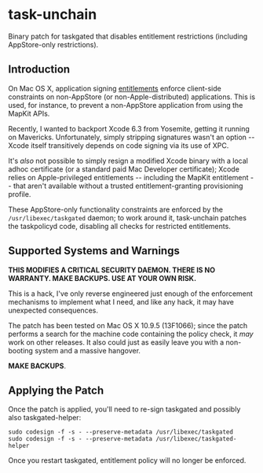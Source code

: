 # task-unchain

Binary patch for taskgated that disables entitlement restrictions (including AppStore-only restrictions).

## Introduction

On Mac OS X, application signing [entitlements](https://developer.apple.com/library/ios/documentation/Miscellaneous/Reference/EntitlementKeyReference/Chapters/AboutEntitlements.html)
enforce client-side constraints on non-AppStore (or non-Apple-distributed) applications. This is used, for instance, to prevent a non-AppStore application from using the
MapKit APIs.

Recently, I wanted to backport Xcode 6.3 from Yosemite, getting it running on Mavericks. Unfortunately, simply stripping
signatures wasn't an option -- Xcode itself transitively depends on code signing via its use of XPC.

It's *also* not possible to simply resign a modified Xcode binary with a local adhoc
certificate (or a standard paid Mac Developer certificate); Xcode relies on Apple-privileged
entitlements -- including the MapKit entitlement -- that aren't available without a trusted
entitlement-granting provisioning profile.

These AppStore-only functionality constraints are enforced by the `/usr/libexec/taskgated` daemon; to
work around it, task-unchain patches the taskpolicyd code, disabling all checks
for restricted entitlements.

## Supported Systems and Warnings

**THIS MODIFIES A CRITICAL SECURITY DAEMON. THERE IS NO WARRANTY. MAKE BACKUPS. USE AT YOUR OWN RISK.**

This is a hack, I've only reverse engineered just enough of the enforcement mechanisms to implement
what I need, and like any hack, it may have unexpected consequences.

The patch has been tested on Mac OS X 10.9.5 (13F1066); since the patch performs a search for the machine
code containing the policy check, it <em>may</em> work on other releases. It also could just as easily leave you
with a non-booting system and a massive hangover.

**MAKE BACKUPS**.

## Applying the Patch

Once the patch is applied, you'll need to re-sign taskgated and possibly also taskgated-helper:

    sudo codesign -f -s - --preserve-metadata /usr/libexec/taskgated
    sudo codesign -f -s - --preserve-metadata /usr/libexec/taskgated-helper

Once you restart taskgated, entitlement policy will no longer be enforced.
